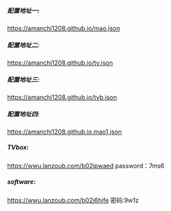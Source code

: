 ##### 配置地址一:
https://amanchi1208.github.io/mao.json

##### 配置地址二:
https://amanchi1208.github.io/tv.json

##### 配置地址三:
https://amanchi1208.github.io/tvb.json

##### 配置地址四:
https://amanchi1208.github.io.mao1.json

##### TVbox:
https://wwu.lanzoub.com/b02jpwaed
password：7ms6

##### software:
https://wwu.lanzoub.com/b02j6hjfe
密码:9w1z
